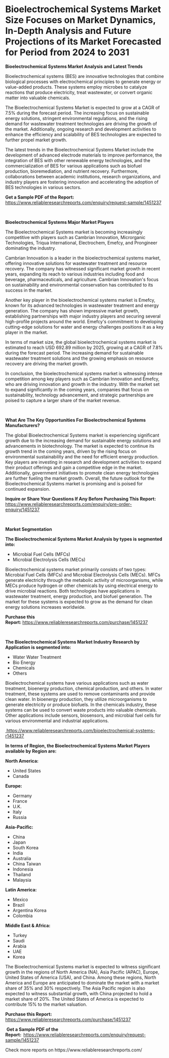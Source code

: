 <p><h1>Bioelectrochemical Systems Market Size Focuses on Market Dynamics, In-Depth Analysis and Future Projections of its Market Forecasted for Period from 2024 to 2031</h1></p><p><strong>Bioelectrochemical Systems Market Analysis and Latest Trends</strong></p>
<p><p>Bioelectrochemical systems (BES) are innovative technologies that combine biological processes with electrochemical principles to generate energy or value-added products. These systems employ microbes to catalyze reactions that produce electricity, treat wastewater, or convert organic matter into valuable chemicals.</p><p>The Bioelectrochemical Systems Market is expected to grow at a CAGR of 7.5% during the forecast period. The increasing focus on sustainable energy solutions, stringent environmental regulations, and the rising demand for wastewater treatment technologies are driving the growth of the market. Additionally, ongoing research and development activities to enhance the efficiency and scalability of BES technologies are expected to further propel market growth.</p><p>The latest trends in the Bioelectrochemical Systems Market include the development of advanced electrode materials to improve performance, the integration of BES with other renewable energy technologies, and the commercialization of BES for various applications such as biofuel production, bioremediation, and nutrient recovery. Furthermore, collaborations between academic institutions, research organizations, and industry players are fostering innovation and accelerating the adoption of BES technologies in various sectors.</p></p>
<p><strong>Get a Sample PDF of the Report:&nbsp;</strong> <a href="https://www.reliableresearchreports.com/enquiry/request-sample/1451237">https://www.reliableresearchreports.com/enquiry/request-sample/1451237</a></p>
<p>&nbsp;</p>
<p><strong>Bioelectrochemical Systems Major Market Players</strong></p>
<p><p>The Bioelectrochemical Systems market is becoming increasingly competitive with players such as Cambrian Innovation, Microrganic Technologies, Triqua International, Electrochem, Emefcy, and Prongineer dominating the industry. </p><p>Cambrian Innovation is a leader in the bioelectrochemical systems market, offering innovative solutions for wastewater treatment and resource recovery. The company has witnessed significant market growth in recent years, expanding its reach to various industries including food and beverage, pharmaceuticals, and agriculture. Cambrian Innovation's focus on sustainability and environmental conservation has contributed to its success in the market.</p><p>Another key player in the bioelectrochemical systems market is Emefcy, known for its advanced technologies in wastewater treatment and energy generation. The company has shown impressive market growth, establishing partnerships with major industry players and securing several high-profile projects around the world. Emefcy's commitment to developing cutting-edge solutions for water and energy challenges positions it as a key player in the market.</p><p>In terms of market size, the global bioelectrochemical systems market is estimated to reach USD 692.89 million by 2025, growing at a CAGR of 7.8% during the forecast period. The increasing demand for sustainable wastewater treatment solutions and the growing emphasis on resource recovery are driving the market growth.</p><p>In conclusion, the bioelectrochemical systems market is witnessing intense competition among key players such as Cambrian Innovation and Emefcy, who are driving innovation and growth in the industry. With the market set to expand significantly in the coming years, companies that focus on sustainability, technology advancement, and strategic partnerships are poised to capture a larger share of the market revenue.</p></p>
<p>&nbsp;</p>
<p><strong>What Are The Key Opportunities For Bioelectrochemical Systems Manufacturers?</strong></p>
<p><p>The global Bioelectrochemical Systems market is experiencing significant growth due to the increasing demand for sustainable energy solutions and advancements in biotechnology. The market is expected to continue its growth trend in the coming years, driven by the rising focus on environmental sustainability and the need for efficient energy production. Key players are investing in research and development activities to expand their product offerings and gain a competitive edge in the market. Additionally, government initiatives to promote clean energy technologies are further fueling the market growth. Overall, the future outlook for the Bioelectrochemical Systems market is promising and is poised for continued expansion.</p></p>
<p><strong>Inquire or Share Your Questions If Any Before Purchasing This Report:</strong> <a href="https://www.reliableresearchreports.com/enquiry/pre-order-enquiry/1451237">https://www.reliableresearchreports.com/enquiry/pre-order-enquiry/1451237</a></p>
<p>&nbsp;</p>
<p><strong>Market Segmentation</strong></p>
<p><strong>The Bioelectrochemical Systems Market Analysis by types is segmented into:</strong></p>
<p><ul><li>Microbial Fuel Cells (MFCs)</li><li>Microbial Electrolysis Cells (MECs)</li></ul></p>
<p><p>Bioelectrochemical systems market primarily consists of two types: Microbial Fuel Cells (MFCs) and Microbial Electrolysis Cells (MECs). MFCs generate electricity through the metabolic activity of microorganisms, while MECs produce hydrogen or other chemicals by using electrical energy to drive microbial reactions. Both technologies have applications in wastewater treatment, energy production, and biofuel generation. The market for these systems is expected to grow as the demand for clean energy solutions increases worldwide.</p></p>
<p><strong>Purchase this Report:&nbsp;</strong><a href="https://www.reliableresearchreports.com/purchase/1451237">https://www.reliableresearchreports.com/purchase/1451237</a></p>
<p>&nbsp;</p>
<p><strong>The Bioelectrochemical Systems Market Industry Research by Application is segmented into:</strong></p>
<p><ul><li>Water Water Treatment</li><li>Bio Energy</li><li>Chemicals</li><li>Others</li></ul></p>
<p><p>Bioelectrochemical systems have various applications such as water treatment, bioenergy production, chemical production, and others. In water treatment, these systems are used to remove contaminants and provide clean water. In bioenergy production, they utilize microorganisms to generate electricity or produce biofuels. In the chemicals industry, these systems can be used to convert waste products into valuable chemicals. Other applications include sensors, biosensors, and microbial fuel cells for various environmental and industrial applications.</p></p>
<p><a href="https://www.reliableresearchreports.com/bioelectrochemical-systems-r1451237">&nbsp;https://www.reliableresearchreports.com/bioelectrochemical-systems-r1451237</a></p>
<p><strong>In terms of Region, the Bioelectrochemical Systems Market Players available by Region are:</strong></p>
<p>
    <p> <strong> North America: </strong>
        <ul>
            <li>United States</li>
            <li>Canada</li>
        </ul>
        </p> 
    <p> <strong> Europe: </strong>
        <ul>
            <li>Germany</li>
            <li>France</li>
            <li>U.K.</li>
            <li>Italy</li>
            <li>Russia</li>
        </ul>
        </p> 
    <p> <strong> Asia-Pacific: </strong>
        <ul>
            <li>China</li>
            <li>Japan</li>
            <li>South Korea</li>
            <li>India</li>
            <li>Australia</li>
            <li>China Taiwan</li>
            <li>Indonesia</li>
            <li>Thailand</li>
            <li>Malaysia</li>
        </ul>
        </p> 
    <p> <strong> Latin America: </strong>
        <ul>
            <li>Mexico</li>
            <li>Brazil</li>
            <li>Argentina Korea</li>
            <li>Colombia</li>
        </ul>
        </p> 
    <p> <strong> Middle East & Africa: </strong>
        <ul>
            <li>Turkey</li>
            <li>Saudi</li>
            <li>Arabia</li>
            <li>UAE</li>
            <li>Korea</li>
        </ul>
    </p>
    </p>
<p><p>The Bioelectrochemical Systems market is expected to witness significant growth in the regions of North America (NA), Asia Pacific (APAC), Europe, United States of America (USA), and China. Among these regions, North America and Europe are anticipated to dominate the market with a market share of 35% and 30% respectively. The Asia Pacific region is also expected to witness substantial growth, with China projected to hold a market share of 20%. The United States of America is expected to contribute 15% to the market valuation.</p></p>
<p><strong>Purchase this Report: </strong><a href="https://www.reliableresearchreports.com/purchase/1451237">https://www.reliableresearchreports.com/purchase/1451237</a></p>
<p>&nbsp;<strong>Get a Sample PDF of the Report:&nbsp;&nbsp;</strong><a href="https://www.reliableresearchreports.com/enquiry/request-sample/1451237">https://www.reliableresearchreports.com/enquiry/request-sample/1451237</a></p>
<p><strong></strong></p>
<p>Check more reports on https://www.reliableresearchreports.com/</p>